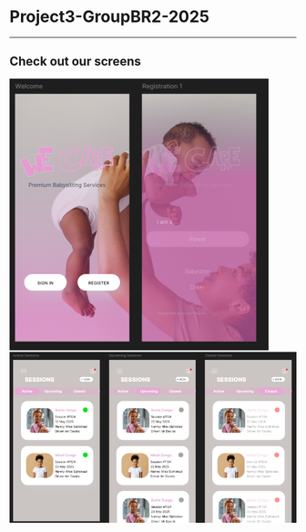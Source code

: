 # Project3-GroupBR2-2025

---
Check out our screens
----

![APP UI PREVIEW](docs/assets/Welcome.png)
![APP UI PREVIEW](docs/assets/Sessions.png)
